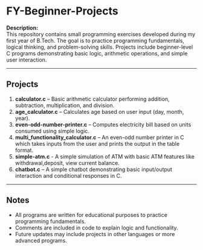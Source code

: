 # FY-Beginner-Projects

**Description:**  
This repository contains small programming exercises developed during my first year of B.Tech. The goal is to practice programming fundamentals, logical thinking, and problem-solving skills. Projects include beginner-level C programs demonstrating basic logic, arithmetic operations, and simple user interaction.

---

## Projects

1. **calculator.c** – Basic arithmetic calculator performing addition, subtraction, multiplication, and division.  
2. **age_calculator.c** – Calculates age based on user input (day, month, year).  
3. **even-odd-number-printer.c** – Computes electricity bill based on units consumed using simple logic.  
4. **multi_functionality_calculator.c** – An even-odd number printer in C which takes inputs from the user and prints the output in the table format.
5. **simple-atm.c** - A simple simulation of ATM with basic ATM features like withdrawal,deposit, view current balance.
6. **chatbot.c** – A simple chatbot demonstrating basic input/output interaction and conditional responses in C.

---

## Notes
- All programs are written for educational purposes to practice programming fundamentals.  
- Comments are included in code to explain logic and functionality.  
- Future updates may include projects in other languages or more advanced programs.
